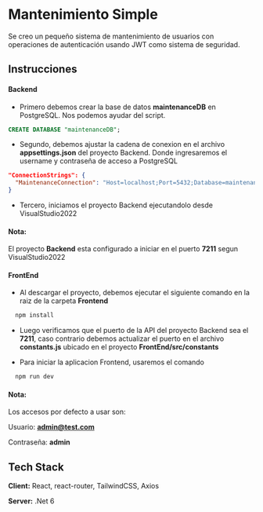 
# Mantenimiento Simple

Se creo un pequeño sistema de mantenimiento de usuarios con operaciones de autenticación usando JWT como sistema de seguridad.

## Instrucciones

#### Backend
- Primero debemos crear la base de datos **maintenanceDB** en PostgreSQL. Nos podemos ayudar del script.
```SQL
CREATE DATABASE "maintenanceDB";
```

- Segundo, debemos ajustar la cadena de conexion en el archivo **appsettings.json** del proyecto Backend. Donde ingresaremos el username y contraseña de acceso a PostgreSQL
```JSON
"ConnectionStrings": {
  "MaintenanceConnection": "Host=localhost;Port=5432;Database=maintenanceDB;Username=username;Password=password;"
}
```

- Tercero, iniciamos el proyecto Backend ejecutandolo desde VisualStudio2022
#### Nota:
El proyecto **Backend** esta configurado a iniciar en el puerto **7211** segun VisualStudio2022

#### FrontEnd

- Al descargar el proyecto, debemos ejecutar el siguiente comando en la raiz de la carpeta **Frontend**
```bash
  npm install 
```

- Luego verificamos que el puerto de la API del proyecto Backend sea el **7211**, caso contrario debemos actualizar el puerto en el archivo **constants.js** ubicado en el proyecto **FrontEnd/src/constants**

- Para iniciar la aplicacion Frontend, usaremos el comando
```bash
  npm run dev 
```

#### Nota:
Los accesos por defecto a usar son: 

Usuario: **admin@test.com**

Contraseña: **admin**



## Tech Stack

**Client:** React, react-router, TailwindCSS, Axios

**Server:** .Net 6

